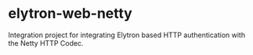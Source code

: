 # elytron-web-netty

Integration project for integrating Elytron based HTTP authentication with the Netty HTTP Codec.

